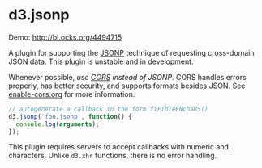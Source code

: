 # d3.jsonp

Demo: <http://bl.ocks.org/4494715>

A plugin for supporting the [JSONP](http://json-p.org/) technique of requesting
cross-domain JSON data. This plugin is unstable and in development.

Whenever possible, _use [CORS](http://en.wikipedia.org/wiki/Cross-origin_resource_sharing)
instead of JSONP_. CORS handles errors properly, has better security, and
supports formats besides JSON. See [enable-cors.org](http://enable-cors.org/) for more
information.

```js
// autogenerate a callback in the form fiFThTeENchaRS()
d3.jsonp('foo.jsonp', function() {
  console.log(arguments);
});
```

This plugin requires servers to accept callbacks with numeric and `.`
characters. Unlike `d3.xhr` functions, there is no error handling.
